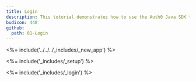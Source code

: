 ```yaml
---
title: Login
description: This tutorial demonstrates how to use the Auth0 Java SDK to add authentication to your Java Spring Security web app.
budicon: 448
github:
  path: 01-Login
---
```


<%= include('../../../_includes/_new_app') %>

<%= include('_includes/_setup') %>

<%= include('_includes/_login') %>
